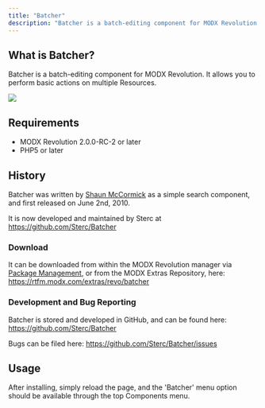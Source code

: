 ```yaml
---
title: "Batcher"
description: "Batcher is a batch-editing component for MODX Revolution. It allows you to perform basic actions on multiple Resources"
---
```


## What is Batcher?

Batcher is a batch-editing component for MODX Revolution. It allows you to perform basic actions on multiple Resources.

![](batcher-ss.png)

## Requirements

- MODX Revolution 2.0.0-RC-2 or later
- PHP5 or later

## History

Batcher was written by [Shaun McCormick](https://github.com/splittingred) as a simple search component, and first released on June 2nd, 2010.

It is now developed and maintained by Sterc at <https://github.com/Sterc/Batcher>

### Download

It can be downloaded from within the MODX Revolution manager via [Package Management](building-sites/extras "Package Management"), or from the MODX Extras Repository, here: <https://rtfm.modx.com/extras/revo/batcher>

### Development and Bug Reporting

Batcher is stored and developed in GitHub, and can be found here: <https://github.com/Sterc/Batcher>

Bugs can be filed here: <https://github.com/Sterc/Batcher/issues>

## Usage

After installing, simply reload the page, and the 'Batcher' menu option should be available through the top Components menu.
